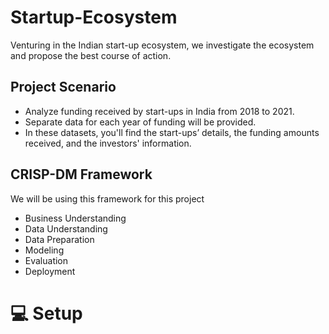 # Startup-Ecosystem
Venturing in the Indian start-up ecosystem, we investigate the ecosystem and propose the best course of action.

## Project Scenario
* Analyze funding received by start-ups in India from 2018 to 2021. 
* Separate data for each year of funding will be provided.  
* In these datasets, you'll find the start-ups’ details, the funding amounts received, and the investors' information.

## CRISP-DM Framework
We will be using this framework for this project
* Business Understanding
* Data Understanding
* Data Preparation
* Modeling
* Evaluation
* Deployment

# :computer: Setup


